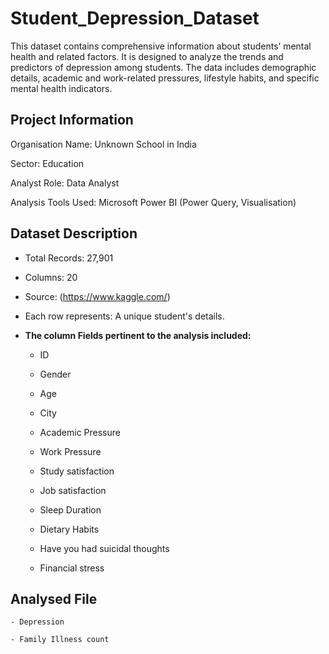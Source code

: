 # Student_Depression_Dataset
This dataset contains comprehensive information about students’ mental health and related factors. It is designed to analyze the trends and predictors of depression among students. The data includes demographic details, academic and work-related pressures, lifestyle habits, and specific mental health indicators.

## Project Information
Organisation Name: Unknown School in India

Sector: Education

Analyst Role: Data Analyst

Analysis Tools Used: Microsoft Power BI (Power Query, Visualisation)

## Dataset Description
- Total Records: 27,901

- Columns: 20

- Source: (https://www.kaggle.com/)

- Each row represents: A unique student's details.

- **The column Fields pertinent to the analysis included:**

    - ID

    - Gender

    - Age

    - City

    - Academic Pressure

    - Work Pressure

    - Study satisfaction

    - Job satisfaction
 
    - Sleep Duration
 
    - Dietary Habits
 
    - Have you had suicidal thoughts
 
    - Financial stress


## Analysed File


    - Depression
 
    - Family Illness count
 

